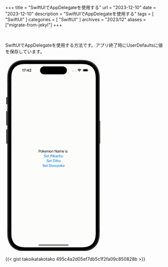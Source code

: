 +++
title = "SwiftUIでAppDelegateを使用する"
url = "2023-12-10"
date = "2023-12-10"
description = "SwiftUIでAppDelegateを使用する"
tags = [
  "SwiftUI"
]
categories = [
  "SwiftUI"
]
archives = "2023/12"
aliases = ["migrate-from-jekyl"]
+++

<br>

SwiftUIでAppDelegateを使用する方法です。アプリ終了時にUserDefaultsに値を保存しています。

<img src="2023-12-10.gif" width="300px" alt="SwiftUIでAppDelegateを使用する">

{{< gist takoikatakotako 495c4a2d05ef7db5c1f2fa09c850828b >}}
